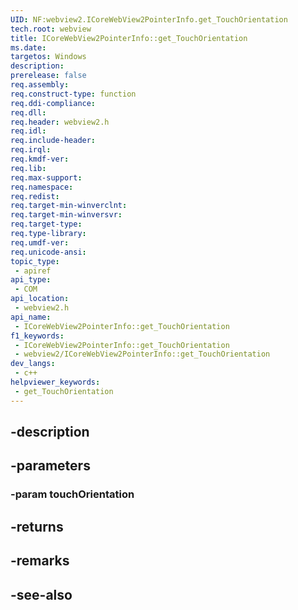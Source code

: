 ```yaml
---
UID: NF:webview2.ICoreWebView2PointerInfo.get_TouchOrientation
tech.root: webview
title: ICoreWebView2PointerInfo::get_TouchOrientation
ms.date: 
targetos: Windows
description: 
prerelease: false
req.assembly: 
req.construct-type: function
req.ddi-compliance: 
req.dll: 
req.header: webview2.h
req.idl: 
req.include-header: 
req.irql: 
req.kmdf-ver: 
req.lib: 
req.max-support: 
req.namespace: 
req.redist: 
req.target-min-winverclnt: 
req.target-min-winversvr: 
req.target-type: 
req.type-library: 
req.umdf-ver: 
req.unicode-ansi: 
topic_type:
 - apiref
api_type:
 - COM
api_location:
 - webview2.h
api_name:
 - ICoreWebView2PointerInfo::get_TouchOrientation
f1_keywords:
 - ICoreWebView2PointerInfo::get_TouchOrientation
 - webview2/ICoreWebView2PointerInfo::get_TouchOrientation
dev_langs:
 - c++
helpviewer_keywords:
 - get_TouchOrientation
---
```


## -description

## -parameters

### -param touchOrientation

## -returns

## -remarks

## -see-also

